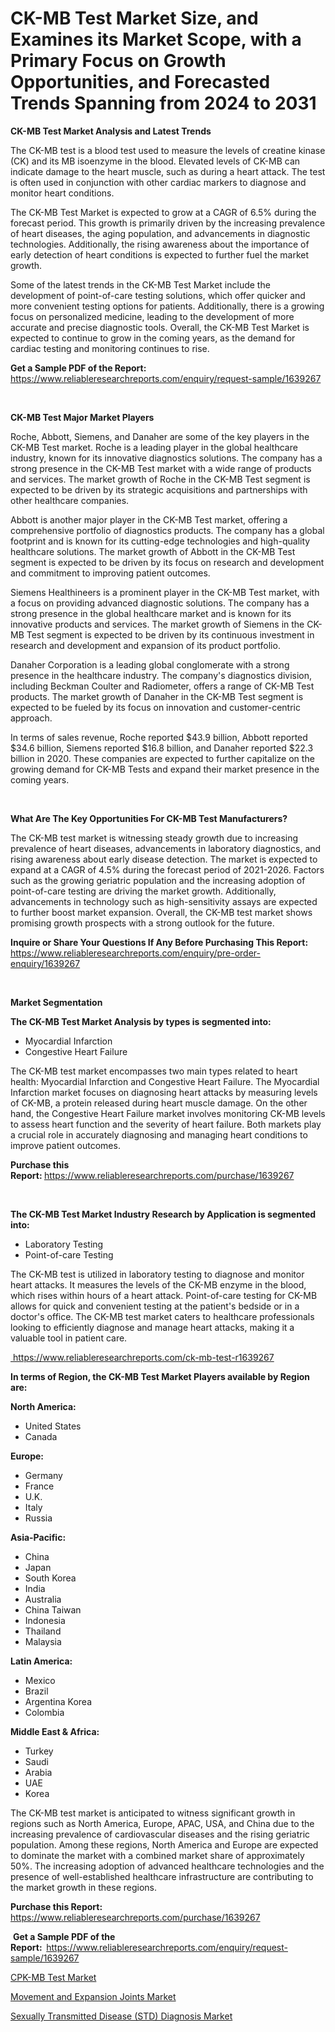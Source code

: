 <p><h1>CK-MB Test Market Size, and Examines its Market Scope, with a Primary Focus on Growth Opportunities, and Forecasted Trends Spanning from 2024 to 2031</h1></p><p><strong>CK-MB Test Market Analysis and Latest Trends</strong></p>
<p><p>The CK-MB test is a blood test used to measure the levels of creatine kinase (CK) and its MB isoenzyme in the blood. Elevated levels of CK-MB can indicate damage to the heart muscle, such as during a heart attack. The test is often used in conjunction with other cardiac markers to diagnose and monitor heart conditions.</p><p>The CK-MB Test Market is expected to grow at a CAGR of 6.5% during the forecast period. This growth is primarily driven by the increasing prevalence of heart diseases, the aging population, and advancements in diagnostic technologies. Additionally, the rising awareness about the importance of early detection of heart conditions is expected to further fuel the market growth.</p><p>Some of the latest trends in the CK-MB Test Market include the development of point-of-care testing solutions, which offer quicker and more convenient testing options for patients. Additionally, there is a growing focus on personalized medicine, leading to the development of more accurate and precise diagnostic tools. Overall, the CK-MB Test Market is expected to continue to grow in the coming years, as the demand for cardiac testing and monitoring continues to rise.</p></p>
<p><strong>Get a Sample PDF of the Report:&nbsp;</strong> <a href="https://www.reliableresearchreports.com/enquiry/request-sample/1639267">https://www.reliableresearchreports.com/enquiry/request-sample/1639267</a></p>
<p>&nbsp;</p>
<p><strong>CK-MB Test Major Market Players</strong></p>
<p><p>Roche, Abbott, Siemens, and Danaher are some of the key players in the CK-MB Test market. Roche is a leading player in the global healthcare industry, known for its innovative diagnostics solutions. The company has a strong presence in the CK-MB Test market with a wide range of products and services. The market growth of Roche in the CK-MB Test segment is expected to be driven by its strategic acquisitions and partnerships with other healthcare companies.</p><p>Abbott is another major player in the CK-MB Test market, offering a comprehensive portfolio of diagnostics products. The company has a global footprint and is known for its cutting-edge technologies and high-quality healthcare solutions. The market growth of Abbott in the CK-MB Test segment is expected to be driven by its focus on research and development and commitment to improving patient outcomes.</p><p>Siemens Healthineers is a prominent player in the CK-MB Test market, with a focus on providing advanced diagnostic solutions. The company has a strong presence in the global healthcare market and is known for its innovative products and services. The market growth of Siemens in the CK-MB Test segment is expected to be driven by its continuous investment in research and development and expansion of its product portfolio.</p><p>Danaher Corporation is a leading global conglomerate with a strong presence in the healthcare industry. The company's diagnostics division, including Beckman Coulter and Radiometer, offers a range of CK-MB Test products. The market growth of Danaher in the CK-MB Test segment is expected to be fueled by its focus on innovation and customer-centric approach.</p><p>In terms of sales revenue, Roche reported $43.9 billion, Abbott reported $34.6 billion, Siemens reported $16.8 billion, and Danaher reported $22.3 billion in 2020. These companies are expected to further capitalize on the growing demand for CK-MB Tests and expand their market presence in the coming years.</p></p>
<p>&nbsp;</p>
<p><strong>What Are The Key Opportunities For CK-MB Test Manufacturers?</strong></p>
<p><p>The CK-MB test market is witnessing steady growth due to increasing prevalence of heart diseases, advancements in laboratory diagnostics, and rising awareness about early disease detection. The market is expected to expand at a CAGR of 4.5% during the forecast period of 2021-2026. Factors such as the growing geriatric population and the increasing adoption of point-of-care testing are driving the market growth. Additionally, advancements in technology such as high-sensitivity assays are expected to further boost market expansion. Overall, the CK-MB test market shows promising growth prospects with a strong outlook for the future.</p></p>
<p><strong>Inquire or Share Your Questions If Any Before Purchasing This Report:</strong> <a href="https://www.reliableresearchreports.com/enquiry/pre-order-enquiry/1639267">https://www.reliableresearchreports.com/enquiry/pre-order-enquiry/1639267</a></p>
<p>&nbsp;</p>
<p><strong>Market Segmentation</strong></p>
<p><strong>The CK-MB Test Market Analysis by types is segmented into:</strong></p>
<p><ul><li>Myocardial Infarction</li><li>Congestive Heart Failure</li></ul></p>
<p><p>The CK-MB test market encompasses two main types related to heart health: Myocardial Infarction and Congestive Heart Failure. The Myocardial Infarction market focuses on diagnosing heart attacks by measuring levels of CK-MB, a protein released during heart muscle damage. On the other hand, the Congestive Heart Failure market involves monitoring CK-MB levels to assess heart function and the severity of heart failure. Both markets play a crucial role in accurately diagnosing and managing heart conditions to improve patient outcomes.</p></p>
<p><strong>Purchase this Report:&nbsp;</strong><a href="https://www.reliableresearchreports.com/purchase/1639267">https://www.reliableresearchreports.com/purchase/1639267</a></p>
<p>&nbsp;</p>
<p><strong>The CK-MB Test Market Industry Research by Application is segmented into:</strong></p>
<p><ul><li>Laboratory Testing</li><li>Point-of-care Testing</li></ul></p>
<p><p>The CK-MB test is utilized in laboratory testing to diagnose and monitor heart attacks. It measures the levels of the CK-MB enzyme in the blood, which rises within hours of a heart attack. Point-of-care testing for CK-MB allows for quick and convenient testing at the patient's bedside or in a doctor's office. The CK-MB test market caters to healthcare professionals looking to efficiently diagnose and manage heart attacks, making it a valuable tool in patient care.</p></p>
<p><a href="https://www.reliableresearchreports.com/ck-mb-test-r1639267">&nbsp;https://www.reliableresearchreports.com/ck-mb-test-r1639267</a></p>
<p><strong>In terms of Region, the CK-MB Test Market Players available by Region are:</strong></p>
<p>
    <p> <strong> North America: </strong>
        <ul>
            <li>United States</li>
            <li>Canada</li>
        </ul>
        </p> 
    <p> <strong> Europe: </strong>
        <ul>
            <li>Germany</li>
            <li>France</li>
            <li>U.K.</li>
            <li>Italy</li>
            <li>Russia</li>
        </ul>
        </p> 
    <p> <strong> Asia-Pacific: </strong>
        <ul>
            <li>China</li>
            <li>Japan</li>
            <li>South Korea</li>
            <li>India</li>
            <li>Australia</li>
            <li>China Taiwan</li>
            <li>Indonesia</li>
            <li>Thailand</li>
            <li>Malaysia</li>
        </ul>
        </p> 
    <p> <strong> Latin America: </strong>
        <ul>
            <li>Mexico</li>
            <li>Brazil</li>
            <li>Argentina Korea</li>
            <li>Colombia</li>
        </ul>
        </p> 
    <p> <strong> Middle East & Africa: </strong>
        <ul>
            <li>Turkey</li>
            <li>Saudi</li>
            <li>Arabia</li>
            <li>UAE</li>
            <li>Korea</li>
        </ul>
    </p>
    </p>
<p><p>The CK-MB test market is anticipated to witness significant growth in regions such as North America, Europe, APAC, USA, and China due to the increasing prevalence of cardiovascular diseases and the rising geriatric population. Among these regions, North America and Europe are expected to dominate the market with a combined market share of approximately 50%. The increasing adoption of advanced healthcare technologies and the presence of well-established healthcare infrastructure are contributing to the market growth in these regions.</p></p>
<p><strong>Purchase this Report: </strong><a href="https://www.reliableresearchreports.com/purchase/1639267">https://www.reliableresearchreports.com/purchase/1639267</a></p>
<p>&nbsp;<strong>Get a Sample PDF of the Report:&nbsp;&nbsp;</strong><a href="https://www.reliableresearchreports.com/enquiry/request-sample/1639267">https://www.reliableresearchreports.com/enquiry/request-sample/1639267</a></p>
<p><strong></strong></p>
<p><p><a href="https://github.com/maudAbbott7/Market-Research-Report-List-1/blob/main/cpk-mb-test-market.md">CPK-MB Test Market</a></p><p><a href="https://issuu.com/reportprime-2/docs/movement-and-expansion-joints-market-size-2030.ppt">Movement and Expansion Joints Market</a></p><p><a href="https://github.com/mancsybtousav/Market-Research-Report-List-2/blob/main/sexually-transmitted-disease-std-diagnosis-market.md">Sexually Transmitted Disease (STD) Diagnosis Market</a></p></p>